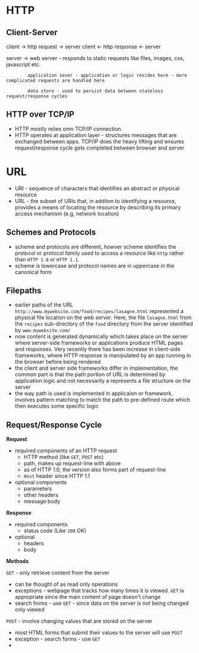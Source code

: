# HTTP

## Client-Server

client -> http request -> server
client <- http response <- server

server ->   web server  - responds to static requests like files, images, css, javascript etc.

            application sever - application or logic resides here - more complicated requests are handled here
            
            data store - used to persist data between stateless request/response cycles

## HTTP over TCP/IP

- HTTP mostly relies omn TCP/IP connection.
- HTTP operates at application layer - structures messages that are exchanged between apps. TCP/IP does the heavy lifting and ensures request/response cycle gets completed between browser and server


# URL

- URI - sequence of characters that identifies an abstract or physical resource
- URL - the subset of URIs that, in additon to identifying a resource, provides a means of locating the resource by describing its primary access mechanism (e.g, network location)

## Schemes and Protocols
- scheme and protocols are different, howver scheme identifies the protocol or protocol family used to access a resource like `http` rather than `HTTP 1.0` or `HTTP 1.1`.
- scheme is lowercase and protocol names are in uppercase in the canonical form

## Filepaths

- earlier paths of the URL `http://www.mywebsite.com/food/recipes/lasagne.html` represented a physical file location on the web server. Here, the file `lasagne.html` from the `recipes` sub-directory of the `food` directory from the server identified by `www.mywebsite.com/`
- now content is generated dynamically which takes place on the server where server-side frameworks or applications produce HTML pages and responses. Very recently there has been increase in client-side frameworks, where HTTP response is manipulated by an app running in the browser before being rendered
- the client and server side frameworks differ in implementation, the common part is that the path portion of URL is determined by application logic and not necessarily a represents a file structure on the server
- the way path is used is implemented in applicaion or framework, involves pattern matching to match the path to pre-defined route which then executes some specific logic

## Request/Response Cycle

**Request**
- required components of an HTTP request
  - HTTP method (like `GET`, `POST` etc)
  - path, makes up request-line with above
  - as of HTTP 1.0, the version also forms part of request-line
  - `Host` header since HTTP 1.1
- optional components
  - parameters
  - other headers
  - message body

**Response**
- required components
  - status code (Like `200` OK)
- optional
  - headers
  - body

**Methods**

`GET` - only retrieve content from the server
- can be thought of as read only operations
- exceptions - webpage that tracks how many times it is viewed. `GET` is appropriate since the main content of page doesn't change
- search froms - use `GET` - since data on the server is not being changed only viewed

`POST` - involve changing values that are stored on the server
- most HTML forms that submit their values to the server will use `POST`
- exception - search forms - use `GET`
- 